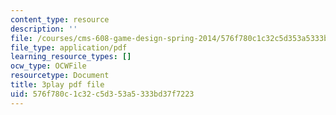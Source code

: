 ```yaml
---
content_type: resource
description: ''
file: /courses/cms-608-game-design-spring-2014/576f780c1c32c5d353a5333bd37f7223_1506658.pdf
file_type: application/pdf
learning_resource_types: []
ocw_type: OCWFile
resourcetype: Document
title: 3play pdf file
uid: 576f780c-1c32-c5d3-53a5-333bd37f7223
---
```


